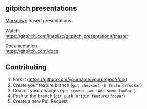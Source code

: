## gitpitch presentations
[Markdown](https://en.wikipedia.org/wiki/Markdown) based presentations

Watch:  
https://gitpitch.com/karolisc/gitpitch_presentations/master


Documentation:  
https://gitpitch.com/docs


## Contributing

1. Fork it (<https://github.com/yourname/yourproject/fork>)
2. Create your feature branch (`git checkout -b feature/fooBar`)
3. Commit your changes (`git commit -am 'Add some fooBar'`)
4. Push to the branch (`git push origin feature/fooBar`)
5. Create a new Pull Request
